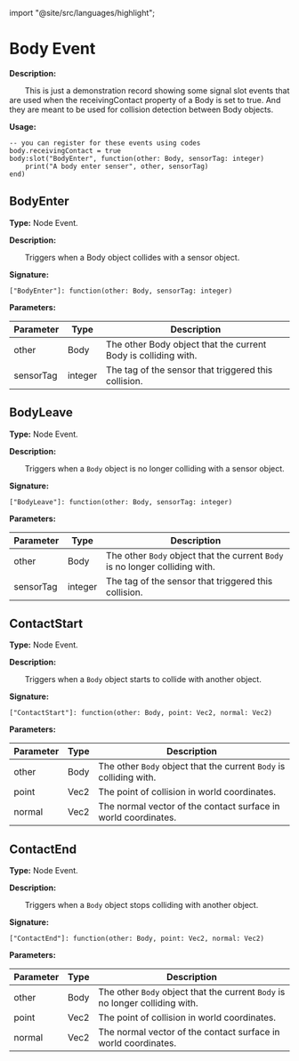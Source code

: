 import "@site/src/languages/highlight";

# Body Event

**Description:**

&emsp;&emsp;This is just a demonstration record showing some signal slot events that are used when the receivingContact property of a Body is set to true. And they are meant to be used for collision detection between Body objects.

**Usage:**
```tl
-- you can register for these events using codes
body.receivingContact = true
body:slot("BodyEnter", function(other: Body, sensorTag: integer)
	print("A body enter senser", other, sensorTag)
end)
```

## BodyEnter

**Type:** Node Event.

**Description:**

&emsp;&emsp;Triggers when a Body object collides with a sensor object.

**Signature:**
```tl
["BodyEnter"]: function(other: Body, sensorTag: integer)
```

**Parameters:**

| Parameter | Type | Description |
| --- | --- | --- |
| other | Body | The other Body object that the current Body is colliding with. |
| sensorTag | integer | The tag of the sensor that triggered this collision. |

## BodyLeave

**Type:** Node Event.

**Description:**

&emsp;&emsp;Triggers when a `Body` object is no longer colliding with a sensor object.

**Signature:**
```tl
["BodyLeave"]: function(other: Body, sensorTag: integer)
```

**Parameters:**

| Parameter | Type | Description |
| --- | --- | --- |
| other | Body | The other `Body` object that the current `Body` is no longer colliding with. |
| sensorTag | integer | The tag of the sensor that triggered this collision. |

## ContactStart

**Type:** Node Event.

**Description:**

&emsp;&emsp;Triggers when a `Body` object starts to collide with another object.

**Signature:**
```tl
["ContactStart"]: function(other: Body, point: Vec2, normal: Vec2)
```

**Parameters:**

| Parameter | Type | Description |
| --- | --- | --- |
| other | Body | The other `Body` object that the current `Body` is colliding with. |
| point | Vec2 | The point of collision in world coordinates. |
| normal | Vec2 | The normal vector of the contact surface in world coordinates. |

## ContactEnd

**Type:** Node Event.

**Description:**

&emsp;&emsp;Triggers when a `Body` object stops colliding with another object.

**Signature:**
```tl
["ContactEnd"]: function(other: Body, point: Vec2, normal: Vec2)
```

**Parameters:**

| Parameter | Type | Description |
| --- | --- | --- |
| other | Body | The other `Body` object that the current `Body` is no longer colliding with. |
| point | Vec2 | The point of collision in world coordinates. |
| normal | Vec2 | The normal vector of the contact surface in world coordinates. |